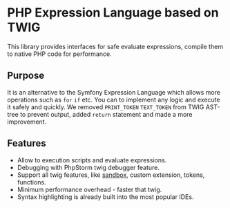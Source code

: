PHP Expression Language based on TWIG
=====================================

This library provides interfaces for safe evaluate expressions, compile them to native PHP code for performance.

## Purpose
It is an alternative to the Symfony Expression Language which allows more operations such as `for` `if` etc.
You can to implement any logic and execute it safely and quickly. We removed `PRINT_TOKEN` `TEXT_TOKEN` from 
TWIG AST-tree to prevent output, added `return` statement and made a more improvement. 

## Features

- Allow to execution scripts and evaluate expressions.
- Debugging with PhpStorm twig debugger feature.
- Support all twig features, like [sandbox](https://twig.symfony.com/doc/3.x/api.html#sandbox-extension), custom extension, tokens, functions.
- Minimum performance overhead - faster that twig. 
- Syntax highlighting is already built into the most popular IDEs.
